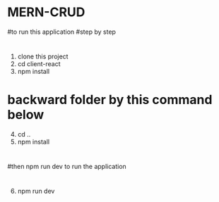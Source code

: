 # MERN-CRUD
#to run this application
#step by step
#
1. clone this project
2. cd client-react
3. npm install
# backward folder by this command below
4. cd ..
5. npm install
#
#then npm run dev to run the application
#
6. npm run dev
